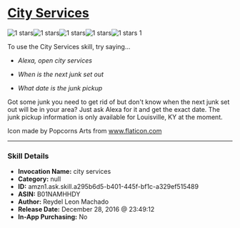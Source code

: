# [City Services](http://alexa.amazon.com/#skills/amzn1.ask.skill.a295b6d5-b401-445f-bf1c-a329ef515489)
![1 stars](../../images/ic_star_black_18dp_1x.png)![1 stars](../../images/ic_star_border_black_18dp_1x.png)![1 stars](../../images/ic_star_border_black_18dp_1x.png)![1 stars](../../images/ic_star_border_black_18dp_1x.png)![1 stars](../../images/ic_star_border_black_18dp_1x.png) 1

To use the City Services skill, try saying...

* *Alexa, open city services*

* *When is the next junk set out*

* *What date is the junk pickup*

Got some junk you need to get rid of but don't know when the next junk set out will be in your area? Just ask Alexa for it and get the exact date. The junk pickup information is only available for Louisville, KY at the moment.

Icon made by Popcorns Arts from www.flaticon.com

***

### Skill Details

* **Invocation Name:** city services
* **Category:** null
* **ID:** amzn1.ask.skill.a295b6d5-b401-445f-bf1c-a329ef515489
* **ASIN:** B01NAMHHDY
* **Author:** Reydel Leon Machado
* **Release Date:** December 28, 2016 @ 23:49:12
* **In-App Purchasing:** No
